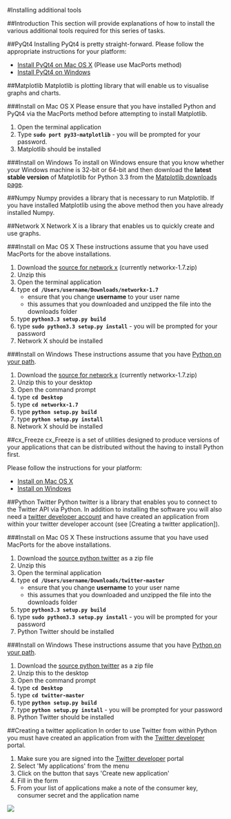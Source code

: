 #Installing additional tools

##Introduction
This section will provide explanations of how to install the various additional tools required for this series of tasks.

##PyQt4
Installing PyQt4 is pretty straight-forward. Please follow the appropriate instructions for your platform:

- [Install PyQt4 on Mac OS X][59] (Please use MacPorts method)
- [Install PyQt4 on Windows][60]

##Matplotlib
Matplotlib is plotting library that will enable us to visualise graphs and charts.

###Install on Mac OS X
Please ensure that you have installed Python and PyQt4 via the MacPorts method before attempting to install Matplotlib.

1. Open the terminal application
2. Type **`sudo port py33-matplotlib`** - you will be prompted for your password.
3. Matplotlib should be installed

###Install on Windows
To install on Windows ensure that you know whether your Windows machine is 32-bit or 64-bit and then download the **latest stable version** of Matplotlib for Python 3.3 from the [Matplotlib downloads page][61].

##Numpy
Numpy provides a library that is necessary to run Matplotlib. If you have installed Matplotlib using the above method then you have already installed Numpy.

##Network X
Network X is a library that enables us to quickly create and use graphs.

###Install on Mac OS X
These instructions assume that you have used MacPorts for the above installations.

1. Download the [source for network x][62] (currently networkx-1.7.zip) 
2. Unzip this
3. Open the terminal application
4. type **`cd /Users/username/Downloads/networkx-1.7`**
    - ensure that you change **username** to your user name
    - this assumes that you downloaded and unzipped the file into the downloads folder
5. type **`python3.3 setup.py build`**
6. type **`sudo python3.3 setup.py install`** - you will be prompted for your password
7. Network X should be installed

###Install on Windows
These instructions assume that you have [Python on your path][63].

1. Download the [source for network x][62] (currently networkx-1.7.zip) 
2. Unzip this to your desktop
3. Open the command prompt
4. type **`cd Desktop`**
5. type **`cd networkx-1.7`**
5. type **`python setup.py build`**
6. type **`python setup.py install`**
7. Network X should be installed

##cx_Freeze
cx_Freeze is a set of utilities designed to produce versions of your applications that can be distributed without the having to install Python first.

Please follow the instructions for your platform:

- [Install on Mac OS X][63]
- [Install on Windows][64]

##Python Twitter
Python twitter is a library that enables you to connect to the Twitter API via Python. In addition to installing the software you will also need a [twitter developer account][65] and have created an application from within your twitter developer account (see [Creating a twitter application]).

###Install on Mac OS X
These instructions assume that you have used MacPorts for the above installations.

1. Download the [source python twitter][66] as a zip file
2. Unzip this
3. Open the terminal application
4. type **`cd /Users/username/Downloads/twitter-master`**
    - ensure that you change **username** to your user name
    - this assumes that you downloaded and unzipped the file into the downloads folder
5. type **`python3.3 setup.py build`**
6. type **`sudo python3.3 setup.py install`** - you will be prompted for your password
7. Python Twitter should be installed

###Install on Windows
These instructions assume that you have [Python on your path][63].

1. Download the [source python twitter][66] as a zip file
2. Unzip this to the desktop
3. Open the command prompt
4. type **`cd Desktop`**
5. type **`cd twitter-master`**
5. type **`python setup.py build`**
6. type **`python setup.py install`** - you will be prompted for your password
7. Python Twitter should be installed

##Creating a twitter application
In order to use Twitter from within Python you must have created an application from with the [Twitter developer][65] portal.

1. Make sure you are signed into the [Twitter developer][65] portal
2. Select 'My applications' from the menu 
3. Click on the button that says 'Create new application' 
4. Fill in the form 
5. From your list of applications make a note of the consumer key, consumer secret and the application name 

![][67]

[59]: http://www.pythonschool.net/mac_pyqt/
[60]: http://www.pythonschool.net/pyqt_windows/
[61]: http://matplotlib.org/downloads.html
[62]: https://pypi.python.org/pypi/networkx/
[63]: http://www.pythonschool.net/cxfreeze_win/
[64]: http://www.pythonschool.net/cxfreeze_mac/
[65]: https://dev.twitter.com
[66]: https://github.com/sixohsix/twitter
[67]: images/twitter_step4.png
